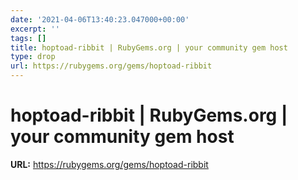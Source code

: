 ```yaml
---
date: '2021-04-06T13:40:23.047000+00:00'
excerpt: ''
tags: []
title: hoptoad-ribbit | RubyGems.org | your community gem host
type: drop
url: https://rubygems.org/gems/hoptoad-ribbit
---
```


# hoptoad-ribbit | RubyGems.org | your community gem host

**URL:** https://rubygems.org/gems/hoptoad-ribbit
